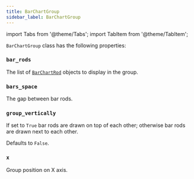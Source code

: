 ```yaml
---
title: BarChartGroup
sidebar_label: BarChartGroup
---
```

import Tabs from '@theme/Tabs';
import TabItem from '@theme/TabItem';

`BarChartGroup` class has the following properties:

### `bar_rods`

The list of [`BarChartRod`](/docs/reference/types/barchartrod) objects to display in the group.

### `bars_space`

The gap between bar rods.

### `group_vertically`

If set to `True` bar rods are drawn on top of each other; otherwise bar rods are drawn next to each other.

Defaults to `False`.

### `x`

Group position on X axis.
